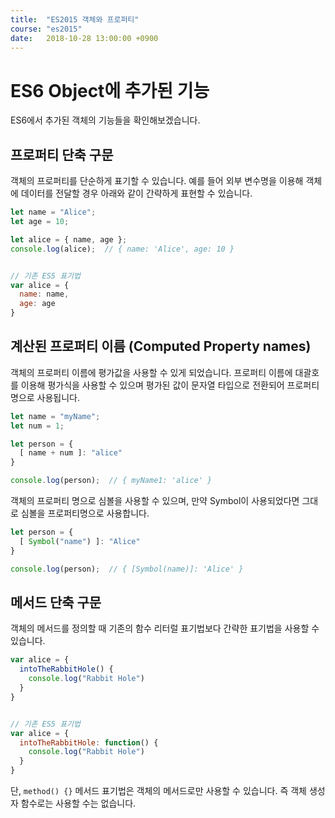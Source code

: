 ```yaml
---
title: 	"ES2015 객체와 프로퍼티"
course: "es2015"
date:   2018-10-28 13:00:00 +0900
---
```




# ES6 Object에 추가된 기능

ES6에서 추가된 객체의 기능들을 확인해보겠습니다.



## 프로퍼티 단축 구문

객체의 프로퍼티를 단순하게 표기할 수 있습니다. 예를 들어 외부 변수명을 이용해 객체에 데이터를 전달할 경우 아래와 같이 간략하게 표현할 수 있습니다.

```js
let name = "Alice";
let age = 10;

let alice = { name, age };
console.log(alice);  // { name: 'Alice', age: 10 }


// 기존 ES5 표기법
var alice = {
  name: name,
  age: age
}
```





## 계산된 프로퍼티 이름 (Computed Property names)

객체의 프로퍼티 이름에 평가값을 사용할 수 있게 되었습니다. 프로퍼티 이름에 대괄호를 이용해 평가식을 사용할 수 있으며 평가된 값이 문자열 타입으로 전환되어 프로퍼티명으로 사용됩니다.

```js
let name = "myName";
let num = 1;

let person = {
  [ name + num ]: "alice"
}

console.log(person);  // { myName1: 'alice' }
```



객체의 프로퍼티 명으로 심볼을 사용할 수 있으며, 만약 Symbol이 사용되었다면 그대로 심볼을 프로퍼티명으로 사용합니다.

```js
let person = {
  [ Symbol("name") ]: "Alice"
}

console.log(person);  // { [Symbol(name)]: 'Alice' }
```





## 메서드 단축 구문

객체의 메서드를 정의할 때 기존의 함수 리터럴 표기법보다 간략한 표기법을 사용할 수 있습니다.

```js
var alice = {
  intoTheRabbitHole() {
    console.log("Rabbit Hole")
  }
}


// 기존 ES5 표기법
var alice = {
  intoTheRabbitHole: function() {
    console.log("Rabbit Hole")
  }
}
```

단, `method() {}` 메서드 표기법은 객체의 메서드로만 사용할 수 있습니다. 즉 객체 생성자 함수로는 사용할 수는 없습니다.

